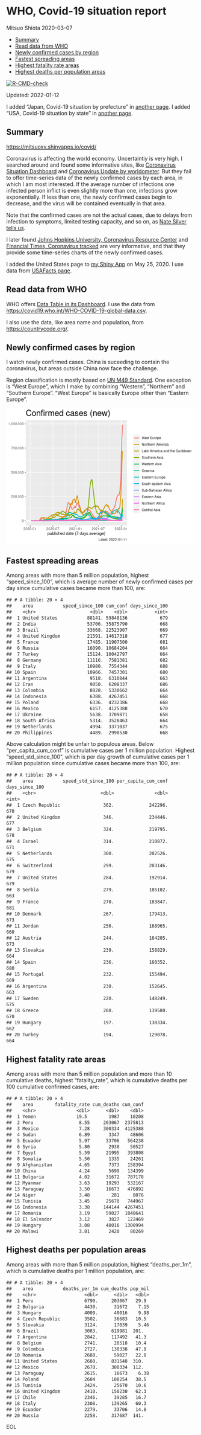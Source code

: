 WHO, Covid-19 situation report
================
Mitsuo Shiota
2020-03-07

-   [Summary](#summary)
-   [Read data from WHO](#read-data-from-who)
-   [Newly confirmed cases by region](#newly-confirmed-cases-by-region)
-   [Fastest spreading areas](#fastest-spreading-areas)
-   [Highest fatality rate areas](#highest-fatality-rate-areas)
-   [Highest deaths per population
    areas](#highest-deaths-per-population-areas)

<!-- badges: start -->

[![R-CMD-check](https://github.com/mitsuoxv/covid/workflows/R-CMD-check/badge.svg)](https://github.com/mitsuoxv/covid/actions)
<!-- badges: end -->

Updated: 2022-01-12

I added “Japan, Covid-19 situation by prefecture” in [another
page](Japan.md). I added “USA, Covid-19 situation by state” in [another
page](USA.md).

## Summary

<https://mitsuoxv.shinyapps.io/covid/>

Coronavirus is affecting the world economy. Uncertaintiy is very high. I
searched around and found some informative sites, like [Coronavirus
Situation
Dashboard](https://who.maps.arcgis.com/apps/opsdashboard/index.html#/c88e37cfc43b4ed3baf977d77e4a0667)
and [Coronavirus Update by
worldometer](https://www.worldometers.info/coronavirus/). But they fail
to offer time-series data of the newly confirmed cases by each area, in
which I am most interested. If the average number of infections one
infected person inflict is even slightly more than one, infections grow
exponentially. If less than one, the newly confirmed cases begin to
decrease, and the virus will be contained eventually in that area.

Note that the confirmed cases are not the actual cases, due to delays
from infection to symptoms, limited testing capacity, and so on, as
[Nate Silver tells
us](https://fivethirtyeight.com/features/coronavirus-case-counts-are-meaningless/).

I later found [Johns Hopkins University, Coronavirus Resource
Center](https://coronavirus.jhu.edu/) and [Financial Times, Coronavirus
tracked](https://www.ft.com/content/a26fbf7e-48f8-11ea-aeb3-955839e06441)
are very informative, and that they provide some time-series charts of
the newly confirmed cases.

I added the United States page to [my Shiny
App](https://mitsuoxv.shinyapps.io/covid/) on May 25, 2020. I use data
from [USAFacts
page](https://usafacts.org/visualizations/coronavirus-covid-19-spread-map/).

## Read data from WHO

WHO offers [Data Table in its Dashboard](https://covid19.who.int/table).
I use the data from
<https://covid19.who.int/WHO-COVID-19-global-data.csv>.

I also use the data, like area name and population, from
<https://countrycode.org/>.

## Newly confirmed cases by region

I watch newly confirmed cases. China is suceeding to contain the
coronavirus, but areas outside China now face the challenge.

Region classification is mostly based on [UN M49
Standard](https://unstats.un.org/unsd/methodology/m49/). One exception
is “West Europe”, which I make by combining “Western”, “Northern” and
“Southern Europe”. “West Europe” is basically Europe other than “Eastern
Europe”.

![](README_files/figure-gfm/chart-1.png)<!-- -->

## Fastest spreading areas

Among areas with more than 5 million population, highest
“speed\_since\_100”, which is average number of newly confirmed cases
per day since cumulative cases became more than 100, are:

    ## # A tibble: 20 × 4
    ##    area           speed_since_100 cum_conf days_since_100
    ##    <chr>                    <dbl>    <dbl>          <int>
    ##  1 United States           88141. 59848136            679
    ##  2 India                   53706. 35875790            668
    ##  3 Brazil                  33668. 22523907            669
    ##  4 United Kingdom          21591. 14617318            677
    ##  5 France                  17485. 11907500            681
    ##  6 Russia                  16090. 10684204            664
    ##  7 Turkey                  15124. 10042797            664
    ##  8 Germany                 11116.  7581381            682
    ##  9 Italy                   10980.  7554344            688
    ## 10 Spain                   10966.  7457301            680
    ## 11 Argentina                9518.  6310844            663
    ## 12 Iran                     9050.  6208337            686
    ## 13 Colombia                 8028.  5330662            664
    ## 14 Indonesia                6388.  4267451            668
    ## 15 Poland                   6336.  4232386            668
    ## 16 Mexico                   6157.  4125388            670
    ## 17 Ukraine                  5638.  3709871            658
    ## 18 South Africa             5314.  3528463            664
    ## 19 Netherlands              4994.  3371037            675
    ## 20 Philippines              4489.  2998530            668

Above calculation might be unfair to populous areas. Below
“per\_capita\_cum\_conf” is cumulative cases per 1 million population.
Highest “speed\_std\_since\_100”, which is per day growth of cumulative
cases per 1 million population since cumulative cases became more than
100, are:

    ## # A tibble: 20 × 4
    ##    area           speed_std_since_100 per_capita_cum_conf days_since_100
    ##    <chr>                        <dbl>               <dbl>          <int>
    ##  1 Czech Republic                362.             242296.            670
    ##  2 United Kingdom                346.             234446.            677
    ##  3 Belgium                       324.             219795.            678
    ##  4 Israel                        314.             210872.            671
    ##  5 Netherlands                   300.             202526.            675
    ##  6 Switzerland                   299.             203146.            679
    ##  7 United States                 284.             192914.            679
    ##  8 Serbia                        279.             185102.            663
    ##  9 France                        270.             183847.            681
    ## 10 Denmark                       267.             179413.            673
    ## 11 Jordan                        256.             168965.            660
    ## 12 Austria                       244.             164205.            673
    ## 13 Slovakia                      239.             158829.            664
    ## 14 Spain                         236.             160352.            680
    ## 15 Portugal                      232.             155494.            669
    ## 16 Argentina                     230.             152645.            663
    ## 17 Sweden                        220.             148249.            675
    ## 18 Greece                        208.             139580.            670
    ## 19 Hungary                       197.             130334.            662
    ## 20 Turkey                        194.             129078.            664

## Highest fatality rate areas

Among areas with more than 5 million population and more than 10
cumulative deaths, highest “fatality\_rate”, which is cumulative deaths
per 100 cumulative confirmed cases, are:

    ## # A tibble: 20 × 4
    ##    area        fatality_rate cum_deaths cum_conf
    ##    <chr>               <dbl>      <dbl>    <dbl>
    ##  1 Yemen               19.5        1987    10208
    ##  2 Peru                 8.55     203067  2375813
    ##  3 Mexico               7.28     300334  4125388
    ##  4 Sudan                6.89       3347    48606
    ##  5 Ecuador              5.97      33706   564238
    ##  6 Syria                5.80       2930    50527
    ##  7 Egypt                5.59      21995   393808
    ##  8 Somalia              5.50       1335    24261
    ##  9 Afghanistan          4.65       7373   158394
    ## 10 China                4.24       5699   134399
    ## 11 Bulgaria             4.02      31672   787178
    ## 12 Myanmar              3.63      19293   532167
    ## 13 Paraguay             3.50      16673   476892
    ## 14 Niger                3.48        281     8076
    ## 15 Tunisia              3.45      25670   744967
    ## 16 Indonesia            3.38     144144  4267451
    ## 17 Romania              3.19      59027  1848641
    ## 18 El Salvador          3.12       3827   122469
    ## 19 Hungary              3.08      40016  1300994
    ## 20 Malawi               3.01       2420    80269

## Highest deaths per population areas

Among areas with more than 5 million population, highest
“deaths\_per\_1m”, which is cumulative deaths per 1 million population,
are:

    ## # A tibble: 20 × 4
    ##    area           deaths_per_1m cum_deaths pop_mil
    ##    <chr>                  <dbl>      <dbl>   <dbl>
    ##  1 Peru                   6790.     203067   29.9 
    ##  2 Bulgaria               4430.      31672    7.15
    ##  3 Hungary                4009.      40016    9.98
    ##  4 Czech Republic         3502.      36683   10.5 
    ##  5 Slovakia               3124.      17039    5.46
    ##  6 Brazil                 3083.     619981  201.  
    ##  7 Argentina              2842.     117492   41.3 
    ##  8 Belgium                2741.      28518   10.4 
    ##  9 Colombia               2727.     130338   47.8 
    ## 10 Romania                2688.      59027   22.0 
    ## 11 United States          2680.     831548  310.  
    ## 12 Mexico                 2670.     300334  112.  
    ## 13 Paraguay               2615.      16673    6.38
    ## 14 Poland                 2604      100254   38.5 
    ## 15 Tunisia                2424.      25670   10.6 
    ## 16 United Kingdom         2410.     150230   62.3 
    ## 17 Chile                  2346.      39285   16.7 
    ## 18 Italy                  2308.     139265   60.3 
    ## 19 Ecuador                2279.      33706   14.8 
    ## 20 Russia                 2258.     317687  141.

EOL
